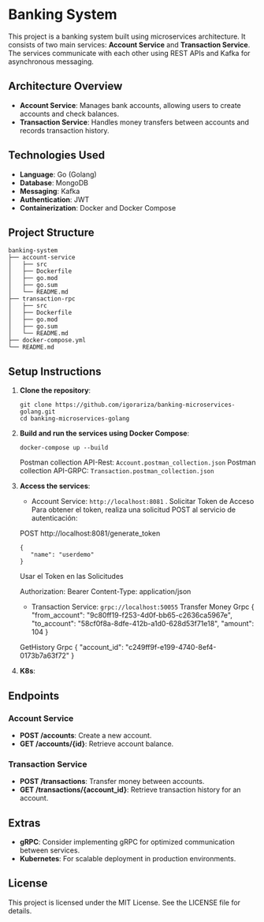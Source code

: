 # Banking System

This project is a banking system built using microservices architecture. It consists of two main services: **Account Service** and **Transaction Service**. The services communicate with each other using REST APIs and Kafka for asynchronous messaging.

## Architecture Overview

- **Account Service**: Manages bank accounts, allowing users to create accounts and check balances.
- **Transaction Service**: Handles money transfers between accounts and records transaction history.

## Technologies Used

- **Language**: Go (Golang)
- **Database**: MongoDB
- **Messaging**: Kafka
- **Authentication**: JWT
- **Containerization**: Docker and Docker Compose

## Project Structure

```
banking-system
├── account-service
│   ├── src
│   ├── Dockerfile
│   ├── go.mod
│   ├── go.sum
│   └── README.md
├── transaction-rpc
│   ├── src
│   ├── Dockerfile
│   ├── go.mod
│   ├── go.sum
│   └── README.md
├── docker-compose.yml
└── README.md
```

## Setup Instructions

1. **Clone the repository**:
   ```
   git clone https://github.com/igorariza/banking-microservices-golang.git
   cd banking-microservices-golang
   ```

2. **Build and run the services using Docker Compose**:
   ```
   docker-compose up --build
   ```
   Postman collection API-Rest: `Account.postman_collection.json`
   Postman collection API-GRPC: `Transaction.postman_collection.json`

3. **Access the services**:
   - Account Service: `http://localhost:8081`
   . Solicitar Token de Acceso
      Para obtener el token, realiza una solicitud POST al servicio de autenticación:

   POST  http://localhost:8081/generate_token
   ````
   {
      "name": "userdemo"
   }
   ````

   Usar el Token en las Solicitudes

      Authorization: Bearer <token>
   Content-Type: application/json

   - Transaction Service: `grpc://localhost:50055`
  Transfer Money Grpc
   {
      "from_account": "9c80ff19-f253-4d0f-bb65-c2636ca5967e",
      "to_account": "58cf0f8a-8dfe-412b-a1d0-628d53f71e18",
      "amount": 104
   }

   GetHistory Grpc
   {
      "account_id": "c249ff9f-e199-4740-8ef4-0173b7a63f72"
   }
4. **K8s**:
## Endpoints

### Account Service
- **POST /accounts**: Create a new account.
- **GET /accounts/{id}**: Retrieve account balance.

### Transaction Service
- **POST /transactions**: Transfer money between accounts.
- **GET /transactions/{account_id}**: Retrieve transaction history for an account.


## Extras

- **gRPC**: Consider implementing gRPC for optimized communication between services.
- **Kubernetes**: For scalable deployment in production environments.

## License

This project is licensed under the MIT License. See the LICENSE file for details.